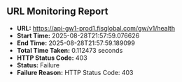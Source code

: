 ## URL Monitoring Report

- **URL:** https://api-gw1-prod1.fisglobal.com/gw/v1/health
- **Start Time:** 2025-08-28T21:57:59.076626
- **End Time:** 2025-08-28T21:57:59.189099
- **Total Time Taken:** 0.112473 seconds
- **HTTP Status Code:** 403
- **Status:** Failure
- **Failure Reason:** HTTP Status Code: 403
